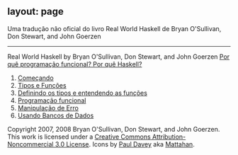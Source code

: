 
layout: page
---
Uma tradução não oficial do livro Real World Haskell 
de Bryan O'Sullivan, Don Stewart, and John Goerzen

-------------------------------------------------------

Real World Haskell by Bryan O'Sullivan, Don Stewart, and John Goerzen
[Por quê programação funcional? Por quê Haskell?](porque_haskell)
1. [Começando](cap1)
2. [Tipos e Funções](cap2)
3. [Definindo os tipos e entendendo as funções](cap3)
4. [Programação funcional](cap4)
19. [Manipulação de Erro](cap19)
21. [Usando Bancos de Dados](cap21)

Copyright 2007, 2008 Bryan O'Sullivan, Don Stewart, and John Goerzen. This work is licensed under a [Creative Commons Attribution-Noncommercial 3.0 License](http://creativecommons.org/licenses/by-nc/3.0/). Icons by [Paul Davey](mailto:mattahan@gmail.com) aka [Mattahan](http://mattahan.deviantart.com/).
